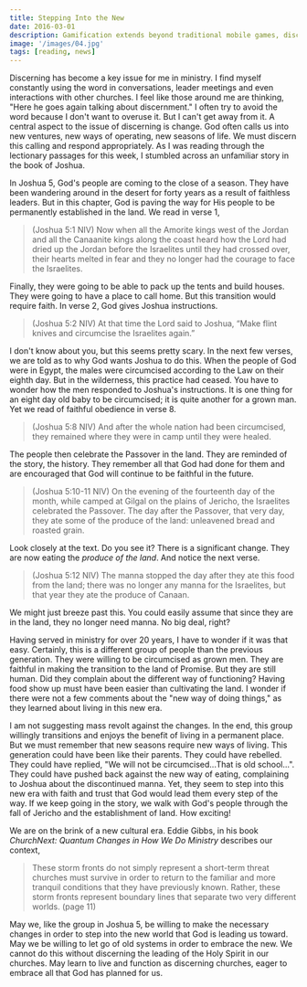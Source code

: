 ```yaml
---
title: Stepping Into the New
date: 2016-03-01
description: Gamification extends beyond traditional mobile games, discovering innovative strategies to incorporate game-like elements into non-gaming apps for enhanced
image: '/images/04.jpg'
tags: [reading, news]
---
```

 
Discerning has become a key issue for me in ministry. I find myself constantly using the word in conversations, leader meetings and even interactions with other churches. I feel like those around me are thinking, "Here he goes again talking about discernment." I often try to avoid the word because I don't want to overuse it. But I can't get away from it. A central aspect to the issue of discerning is change. God often calls us into new ventures, new ways of operating, new seasons of life. We must discern this calling and respond appropriately. As I was reading through the lectionary passages for this week, I stumbled across an unfamiliar story in the book of Joshua. 

In Joshua 5, God's people are coming to the close of a season. They have been wandering around in the desert for forty years as a result of faithless leaders. But in this chapter, God is paving the way for His people to be permanently established in the land. We read in verse 1,

>(Joshua 5:1 NIV) Now when all the Amorite kings west of the Jordan and all the Canaanite kings along the coast heard how the Lord had dried up the Jordan before the Israelites until they had crossed over, their hearts melted in fear and they no longer had the courage to face the Israelites.

Finally, they were going to be able to pack up the tents and build houses. They were going to have a place to call home. But this transition would require faith. In verse 2, God gives Joshua instructions.

>(Joshua 5:2 NIV) At that time the Lord said to Joshua, “Make flint knives and circumcise the Israelites again.”

I don't know about you, but this seems pretty scary. In the next few verses, we are told as to why God wants Joshua to do this. When the people of God were in Egypt, the males were circumcised according to the Law on their eighth day. But in the wilderness, this practice had ceased. You have to wonder how the men responded to Joshua's instructions. It is one thing for an eight day old baby to be circumcised; it is quite another for a grown man. Yet we read of faithful obedience in verse 8.

>(Joshua 5:8 NIV) And after the whole nation had been circumcised, they remained where they were in camp until they were healed.

The people then celebrate the Passover in the land. They are reminded of the story, the history. They remember all that God had done for them and are encouraged that God will continue to be faithful in the future.

>(Joshua 5:10-11 NIV) On the evening of the fourteenth day of the month, while camped at Gilgal on the plains of Jericho, the Israelites celebrated the Passover. The day after the Passover, that very day, they ate some of the produce of the land: unleavened bread and roasted grain.

Look closely at the text. Do you see it? There is a significant change. They are now eating the _produce of the land_. And notice the next verse.

>(Joshua 5:12 NIV) The manna stopped the day after they ate this food from the land; there was no longer any manna for the Israelites, but that year they ate the produce of Canaan.

We might just breeze past this. You could easily assume that since they are in the land, they no longer need manna. No big deal, right? 

Having served in ministry for over 20 years, I have to wonder if it was that easy. Certainly, this is a different group of people than the previous generation. They were willing to be circumcised as grown men. They are faithful in making the transition to the land of Promise. But they are still human. Did they complain about the different way of functioning? Having food show up must have been easier than cultivating the land. I wonder if there were not a few comments about the "new way of doing things," as they learned about living in this new era.

I am not suggesting mass revolt against the changes. In the end, this group willingly transitions and enjoys the benefit of living in a permanent place. But we must remember that new seasons require new ways of living. This generation could have been like their parents. They could have rebelled. They could have replied, "We will not be circumcised...That is old school...". They could have pushed back against the new way of eating, complaining to Joshua about the discontinued manna. Yet, they seem to step into this new era with faith and trust that God would lead them every step of the way. If we keep going in the story, we walk with God's people through the fall of Jericho and the establishment of land. How exciting!

We are on the brink of a new cultural era. Eddie Gibbs, in his book _ChurchNext: Quantum Changes in How We Do Ministry_ describes our context,

>These storm fronts do not simply represent a short-term threat churches must survive in order to return to the familiar and more tranquil conditions that they have previously known. Rather, these storm fronts represent boundary lines that separate two very different worlds. (page 11)

May we, like the group in Joshua 5, be willing to make the necessary changes in order to step into the new world that God is leading us toward. May we be willing to let go of old systems in order to embrace the new. We cannot do this without discerning the leading of the Holy Spirit in our churches. May learn to live and function as discerning churches, eager to embrace all that God has planned for us.




